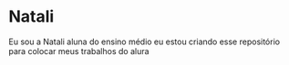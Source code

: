 # Natali
Eu sou a Natali aluna do ensino médio eu estou criando esse repositório para colocar meus trabalhos do alura
